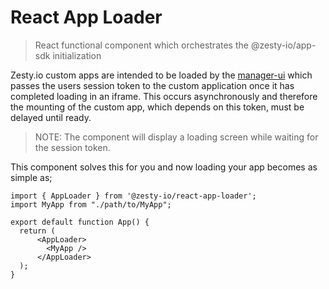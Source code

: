 # React App Loader
> React functional component which orchestrates the @zesty-io/app-sdk initialization

Zesty.io custom apps are intended to be loaded by the [manager-ui](https://github.com/zesty-io/manager-ui) which passes the users session token to the custom application once it has completed loading in an iframe. This occurs asynchronously and therefore the mounting of the custom app, which depends on this token, must be delayed until ready.

> NOTE: The component will display a loading screen while waiting for the session token.

This component solves this for you and now loading your app becomes as simple as;

```React
import { AppLoader } from '@zesty-io/react-app-loader';
import MyApp from "./path/to/MyApp";

export default function App() {
  return (
      <AppLoader>
        <MyApp />
      </AppLoader>
  );
}
```

